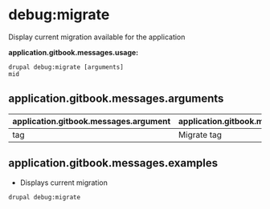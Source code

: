 # debug:migrate
Display current migration available for the application

**application.gitbook.messages.usage:**
```
drupal debug:migrate [arguments]
mid
```

## application.gitbook.messages.arguments
application.gitbook.messages.argument | application.gitbook.messages.details
---------|-------------
tag | Migrate tag

## application.gitbook.messages.examples
* Displays current migration
```
drupal debug:migrate
```
